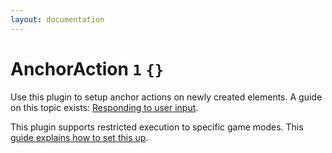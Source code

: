 ```yaml
---
layout: documentation
---
```


# AnchorAction `1` `{}`
Use this plugin to setup anchor actions on newly created elements. A guide on this topic exists: [Responding to user input](/docs/guides/actions.html).

This plugin supports restricted execution to specific game modes. This [guide explains how to set this up](/docs/guides/restricted-execution.html).